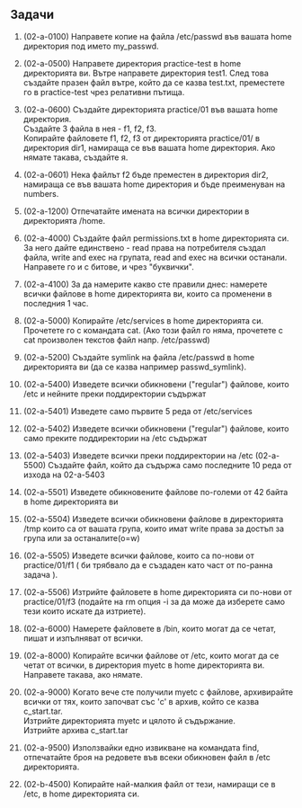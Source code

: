 ## Задачи

1. (02-a-0100) Направете копие на файла /etc/passwd във вашата home директория под името my_passwd.

2. (02-a-0500) Направете директория practice-test в home директорията ви.
Вътре направете директория test1.
След това създайте празен файл вътре, който да се казва test.txt, преместете го в practice-test чрез релативни пътища.

3. (02-a-0600) Създайте директорията practice/01 във вашата home директория. <br/>
Създайте 3 файла в нея - f1, f2, f3. <br />
Копирайте файловете f1, f2, f3 от директорията practice/01/ в директория dir1, намираща се във вашата home директория. Ако нямате такава, създайте я. <br />

4. (02-a-0601) Нека файлът f2 бъде преместен в директория dir2, намираща се във вашата home директория и бъде преименуван на numbers.

5. (02-a-1200) Отпечатайте имената на всички директории в директорията /home.

6. (02-a-4000) Създайте файл permissions.txt в home директорията си. За него дайте единствено - read права на потребителя създал файла, write and exec на групата, read and exec на всички останали. <br />
Направете го и с битове, и чрез "буквички".

7. (02-a-4100) За да намерите какво сте правили днес: намерете всички файлове в home директорията ви, които са променени в последния 1 час.

8. (02-a-5000) Копирайте /etc/services в home директорията си. <br />
Прочетете го с командата cat. (Ако този файл го няма, прочетете с cat произволен текстов файл напр. /etc/passwd)

9. (02-a-5200) Създайте symlink на файла /etc/passwd в home директорията ви (да се казва например passwd_symlink).

10. (02-a-5400) Изведете всички обикновени ("regular") файлове, които /etc и нейните преки поддиректории съдържат

11. (02-a-5401) Изведете само първите 5 реда от /etc/services

12. (02-a-5402) Изведете всички обикновени ("regular") файлове, които само преките поддиректории на /etc съдържат

13. (02-a-5403) Изведете всички преки поддиректории на /etc
    (02-a-5500) Създайте файл, който да съдържа само последните 10 реда от изхода на 02-a-5403

14. (02-a-5501) Изведете обикновените файлове по-големи от 42 байта в home директорията ви

15. (02-a-5504) Изведете всички обикновени файлове в директорията /tmp които са от вашата група, които имат write права за достъп за група или за останалите(o=w)

16. (02-a-5505) Изведете всички файлове, които са по-нови от practice/01/f1 ( би трябвало да е създаден като част от по-ранна задача ).

17. (02-a-5506) Изтрийте файловете в home директорията си по-нови от practice/01/f3 (подайте на rm опция -i за да може да изберете само тези които искате да изтриете).

18. (02-a-6000) Намерете файловете в /bin, които могат да се четат, пишат и изпълняват от всички.

19. (02-a-8000) Копирайте всички файлове от /etc, които могат да се четат от всички, в директория myetc в home директорията ви. Направете такава, ако нямате. <br />

20. (02-a-9000) Kогато вече сте получили myetc с файлове, архивирайте всички от тях, които започват със 'c' в архив, който се казва c_start.tar. <br />
Изтрийте директорията myetc и цялото й съдържание. <br />
Изтрийте архива c_start.tar <br />

21. (02-a-9500) Използвайки едно извикване на командата find, отпечатайте броя на редовете във всеки обикновен файл в /etc директорията.

22. (02-b-4500) Копирайте най-малкия файл от тези, намиращи се в /etc, в home директорията си.





